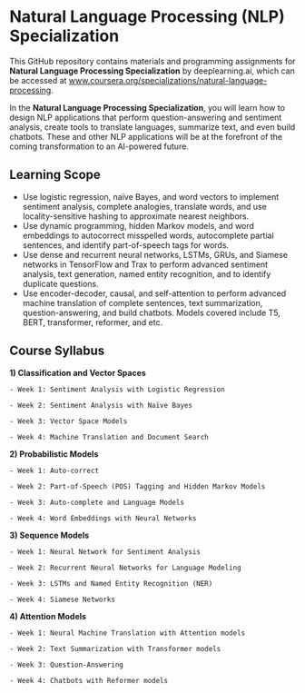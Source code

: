 # Natural Language Processing (NLP) Specialization
This GitHub repository contains materials and programming assignments for **Natural Language Processing Specialization** by deeplearning.ai, which can be accessed at www.coursera.org/specializations/natural-language-processing.

In the **Natural Language Processing Specialization**, you will learn how to design NLP applications that perform question-answering and sentiment analysis, create tools to translate languages, summarize text, and even build chatbots. These and other NLP applications will be at the forefront of the coming transformation to an AI-powered future.

## Learning Scope
* Use logistic regression, naïve Bayes, and word vectors to implement sentiment analysis, complete analogies, translate words, and use locality-sensitive hashing to approximate nearest neighbors.
* Use dynamic programming, hidden Markov models, and word embeddings to autocorrect misspelled words, autocomplete partial sentences, and identify part-of-speech tags for words.
* Use dense and recurrent neural networks, LSTMs, GRUs, and Siamese networks in TensorFlow and Trax to perform advanced sentiment analysis, text generation, named entity recognition, and to identify duplicate questions.
* Use encoder-decoder, causal, and self-attention to perform advanced machine translation of complete sentences, text summarization, question-answering, and build chatbots. Models covered include T5, BERT, transformer, reformer, and etc.

## Course Syllabus
**1) Classification and Vector Spaces**

    - Week 1: Sentiment Analysis with Logistic Regression

    - Week 2: Sentiment Analysis with Naïve Bayes

    - Week 3: Vector Space Models
   
    - Week 4: Machine Translation and Document Search

**2) Probabilistic Models**

    - Week 1: Auto-correct
    
    - Week 2: Part-of-Speech (POS) Tagging and Hidden Markov Models
    
    - Week 3: Auto-complete and Language Models
    
    - Week 4: Word Embeddings with Neural Networks

**3) Sequence Models**

    - Week 1: Neural Network for Sentiment Analysis
    
    - Week 2: Recurrent Neural Networks for Language Modeling
    
    - Week 3: LSTMs and Named Entity Recognition (NER)
    
    - Week 4: Siamese Networks

**4) Attention Models**

    - Week 1: Neural Machine Translation with Attention models
    
    - Week 2: Text Summarization with Transformer models
    
    - Week 3: Question-Answering
    
    - Week 4: Chatbots with Reformer models
  
